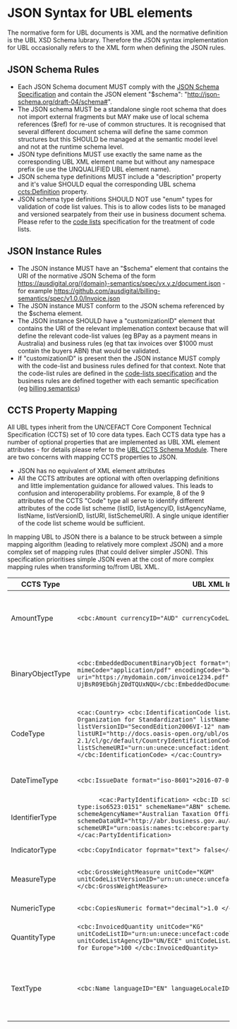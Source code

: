 # JSON Syntax for UBL elements

The normative form for UBL documents is XML and the normative definition is the UBL XSD Schema lubrary.  Therefore the JSON syntax implementation for UBL occasionally refers to the XML form when defining the JSON rules.

## JSON Schema Rules

* Each JSON Schema document MUST comply with the [JSON Schema Specification](http://json-schema.org/documentation.html) and contain the JSON element "$schema": "http://json-schema.org/draft-04/schema#".  
* The JSON schema MUST be a standalone single root schema that does not import external fragments but MAY make use of local schema references ($ref) for re-use of common structures.  It is recognised that several different document schema will define the same common structures but this SHOULD be managed at the semantic model level and not at the runtime schema level.
* JSON type definitions MUST use exactly the same name as the corresponding UBL XML element name but without any namespace prefix (ie use the UNQUALIFIED UBL element name).
* JSON schema type definitions MUST include a "description" property and it's value SHOULD equal the corresponding UBL schema <ccts:Definition> property.
* JSON schema type definitions SHOULD NOT use "enum" types for validation of code list values.  This is to allow codes lists to be managed and versioned searpately from their use in business document schema.  Please refer to the [code lists](https://github.com/ausdigital/code-lists) specification for the treatment of code lists.

## JSON Instance Rules

* The JSON instance MUST have an "$schema" element that contains the URI of the normative JSON Schema of the form https://ausdigital.org/{domain}-semantics/spec/vx.y.z/document.json - for example https://github.com/ausdigital/billing-semantics/spec/v1.0.0/Invoice.json
* The JSON instance MUST conform to the JSON schema referenced by the $schema element.
* The JSON instance SHOULD have a "customizationID" element that contains the URI of the relevant implemenation context because that will define the relevant code-list values (eg BPay as a payment means in Australia) and business rules (eg that tax invoices over $1000 must contain the buyers ABN) that would be validated.
* If "customizationID" is present then the JSON instance MUST comply with the code-list and business rules defined for that context.  Note that the code-list rules are defined in the [code-lists specification](http://code-lists.readthedocs.io/en/latest/) and the business rules are defined together with each semantic specification (eg [billing semantics](http://billing-semantics.readthedocs.io/en/latest/))

## CCTS Property Mapping

All UBL types inherit from the UN/CEFACT Core Component Technical Specification (CCTS) set of 10 core data types. Each CCTS data type has a number of optional properties that are implemented as UBL XML element attributes - for details please refer to the [UBL CCTS Schema Module](https://docs.oasis-open.org/ubl/cs-UBL-2.0/xsd/common/CCTS_CCT_SchemaModule-2.0.xsd).  There are two concerns with mapping CCTS properties to JSON.
* JSON has no equivalent of XML element attributes
* All the CCTS attributes are optional with often overlapping definitions and little implementation guidance for allowed values.  This leads to confusion and interoperability problems. For example, 8 of the 9 attributes of the CCTS "Code" type all serve to identify different attributes of the code list scheme (listID, listAgencyID, listAgencyName, listName, listVersionID, listURI, listSchemeURI).  A single unique identifier of the code list scheme would be sufficient.

In mapping UBL to JSON there is a balance to be struck between a simple mapping algorithm (leading to relatively more complext JSON) and a more complex set of mapping rules (that could deliver simpler JSON).  This specification prioritises simple JSON even at the cost of more complex mapping rules when transforming to/from UBL XML.

|CCTS Type | UBL XML Implementation | JSON Implementation|Notes |
|--------------|------------|--------------------|------|
|AmountType|```<cbc:Amount currencyID="AUD" currencyCodeListVersionID="1996">10.00</cbc:Amount>```  |```"Amount":10.00``` | JSON representation will not specify currecy for every data element.  Instead it will use the UBL document level currency indicator "documentCurrencyCode":"AUD" |
|BinaryObjectType  |`<cbc:EmbeddedDocumentBinaryObject format="pdf" characterSetCode="utf-8" mimeCode="application/pdf" encodingCode="base64" uri="https://mydomain.com/invoice1234.pdf" filename="invoice1234.pdf"> UjBsR09EbGhjZ0dTQUxNQU</cbc:EmbeddedDocumentBinaryObject>`| ```"ExternalReference":{"URI":uri="https://mydomain.com/invoice1234.pdf", "DocumentHash":"H5DGjk67g3SDllk"}``` |UBL supports either embedded or referenced binary attachments.  The JSON implementaiton will always use the UBL "ExternalReference" Model |
|CodeType  |```<cac:Country> <cbc:IdentificationCode listAgencyID="5" listAgencyName="International Organization for Standardization" listName="Country Identification Code" listVersionID="SecondEdition2006VI-12" name="CountryIdentificationCode" languageID="en" listURI="http://docs.oasis-open.org/ubl/os-UBL-2.1/cl/gc/default/CountryIdentificationCode-2.1.gc" listSchemeURI="urn:un:unece:uncefact:identifierlist:standard:5:ISO316612A"> AU </cbc:IdentificationCode> </cac:Country>``` | ```"Country":"AU"``` |The reference codelist scheme for each coded element in a JSON UBL is defined as part of the implementation profile and is referenced through the CustomizationID as described in the [code-list specification](http://code-lists.readthedocs.io/en/latest/).|
|DateTimeType  | ```<cbc:IssueDate format="iso-8601">2016-07-01</cbc:IssueDate>``` | ```"issueDate":"2016-07-01"``` | JSON representation will always use ISO-8601 standard datetime format. |
|IdentifierType  |```      <cac:PartyIdentification> <cbc:ID schemeID="urn:oasis:names:tc:ebcore:partyid-type:iso6523:0151" schemeName="ABN" schemeAgencyID="ato.gov.au" schemeAgencyName="Australian Taxation Office" schemeVersionID=" " schemeDataURI="http://abr.business.gov.au/abrxmlsearchRPC/Forms/SearchByABNv201408.aspx" schemeURI="urn:oasis:names:tc:ebcore:partyid-type:iso6523:0151"> 51083392303</cbc:ID> </cac:PartyIdentification>```  | ```"PartyIdentification":{"ABN":"51083392303"}``` | JSON Implementation maintains a normative code-list of unique short names (eg "ABN") for each identifier category (eg party) |
|IndicatorType  |```<cbc:CopyIndicator foprmat="text"> false</cbc:CopyIndicator>```  | ```"CopyIndicator":false``` |  JSON representation will always use the JSON boolean type|
|MeasureType  |```<cbc:GrossWeightMeasure unitCode="KGM" unitCodeListVersionID="urn:un:unece:uncefact:codelist:specification:66411:8e">130 </cbc:GrossWeightMeasure>```  | ```"GrossWeightMeasure":{"value":130, "UnitCode":"KGM"}``` | JSON representation will be as a value/unit object tuple and, like UBL XML, will always use UN/ECE Rec20 code list |
|NumericType  |```<cbc:CopiesNumeric format="decimal">1.0 </cbc:CopiesNumeric>```  | ```"CopiesNumeric":1.0``` |JSON representation will always use the JSON Number type  |
|QuantityType  |```<cbc:InvoicedQuantity unitCode="KG" unitCodeListID="urn:un:unece:uncefact:codelist:specification:66411:8e" unitCodeListAgencyID="UN/ECE" unitCodeListAgencyName="United Nations Economic Commission for Europe">100 </cbc:InvoicedQuantity>```  | ```"InvoicedQuantity":{"Quantity":100, "UnitCode":"KGM"```} |JSON representation will be as a value/unit object tuple and, like UBL XML, will always use UN/ECE Rec20 code list  |
|TextType  | ```<cbc:Name languageID="EN" languageLocaleID="AU">ACME Pty Ltd</cbc:Name>``` |```"Name":"ACME Pty Ltd"```  | JSON representation will not specify language for every string data element.  Instead it will use the UBL document level language indicator "Language":"EN" using ISO 639-1 language codes|

